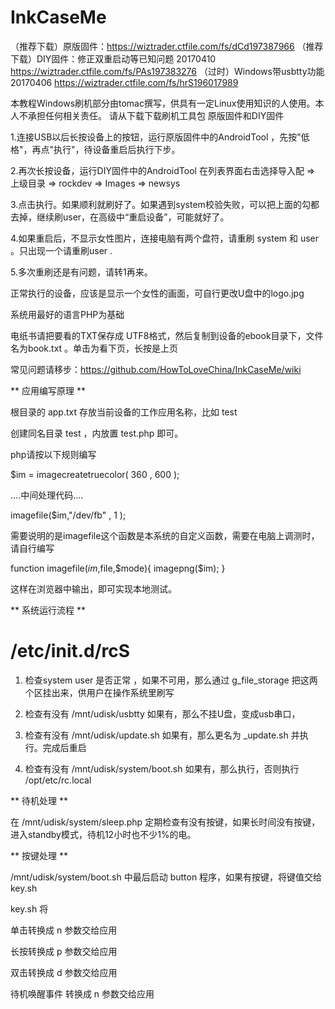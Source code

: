 # InkCaseMe


（推荐下载）原版固件：https://wiztrader.ctfile.com/fs/dCd197387966
（推荐下载）DIY固件：修正双重启动等已知问题 20170410 https://wiztrader.ctfile.com/fs/PAs197383276
       （过时）Windows带usbtty功能  20170406 https://wiztrader.ctfile.com/fs/hrS196017989


本教程Windows刷机部分由tomac撰写，供具有一定Linux使用知识的人使用。本人不承担任何相关责任。
   请从下载下载刷机工具包 原版固件和DIY固件 

1.连接USB以后长按设备上的按钮，运行原版固件中的AndroidTool ，先按"低格"，再点"执行"，待设备重启后执行下步。

2.再次长按设备，运行DIY固件中的AndroidTool 在列表界面右击选择导入配  => 上级目录 => rockdev => Images => newsys 

3.点击执行。如果顺利就刷好了。如果遇到system校验失败，可以把上面的勾都去掉，继续刷user，在高级中“重启设备”，可能就好了。

4.如果重启后，不显示女性图片，连接电脑有两个盘符，请重刷 system 和 user 。只出现一个请重刷user .

5.多次重刷还是有问题，请转1再来。


正常执行的设备，应该是显示一个女性的画面，可自行更改U盘中的logo.jpg 

系统用最好的语言PHP为基础

电纸书请把要看的TXT保存成  UTF8格式，然后复制到设备的ebook目录下，文件名为book.txt 。单击为看下页，长按是上页



常见问题请移步：https://github.com/HowToLoveChina/InkCaseMe/wiki


** 应用编写原理 ** 

根目录的 app.txt 存放当前设备的工作应用名称，比如 test 

创建同名目录 test  ，内放置  test.php 即可。

php请按以下规则编写

$im = imagecreatetruecolor( 360 , 600 );

....中间处理代码....

imagefile($im,"/dev/fb" , 1 );

需要说明的是imagefile这个函数是本系统的自定义函数，需要在电脑上调测时，请自行编写

function imagefile($im,$file,$mode){
   imagepng($im); 
}

这样在浏览器中输出，即可实现本地测试。



** 系统运行流程 **
# /etc/init.d/rcS
1.   检查system user 是否正常 ，如果不可用，那么通过 g_file_storage 把这两个区挂出来，供用户在操作系统里刷写

2.   检查有没有 /mnt/udisk/usbtty 如果有，那么不挂U盘，变成usb串口，

3.   检查有没有 /mnt/udisk/update.sh 如果有，那么更名为  _update.sh 并执行。完成后重启

4.   检查有没有 /mnt/udisk/system/boot.sh 如果有，那么执行，否则执行  /opt/etc/rc.local


** 待机处理 **

在 /mnt/udisk/system/sleep.php 定期检查有没有按键，如果长时间没有按键，进入standby模式，待机12小时也不少1%的电。


** 按键处理 **

/mnt/udisk/system/boot.sh 中最后启动  button 程序，如果有按键，将键值交给 key.sh 

key.sh 将 

单击转换成 n 参数交给应用

长按转换成 p 参数交给应用

双击转换成 d 参数交给应用

待机唤醒事件 转换成 n 参数交给应用 


